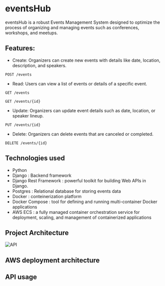 # eventsHub

eventsHub is a robust Events Management System designed to optimize the process of organizing and managing events such as conferences, workshops, and meetups.


## Features:

* Create: Organizers can create new events with details like date, location, description, and speakers.
```
POST /events
```

* Read: Users can view a list of events or details of a specific event.
```
GET /events

GET /events/{id}
```

* Update: Organizers can update event details such as date, location, or speaker lineup.

```
PUT /events/{id}
```
* Delete: Organizers can delete events that are canceled or completed.
```
DELETE /events/{id}
```

## Technologies used
* Python
* Django : Backend framework
* Django Rest Framework : powerful toolkit for building Web APIs in Django.
* Postgres : Relational database for storing events data
* Docker : conteinerization platform
* Docker Compose : tool for defining and running multi-container Docker applications
* AWS ECS : a fully managed container orchestration service for deployment, scaling, and management of containerized applications


## Project Architecture

![API](https://imgur.com/i2h7qlk)


## AWS deployment architecture
## API usage